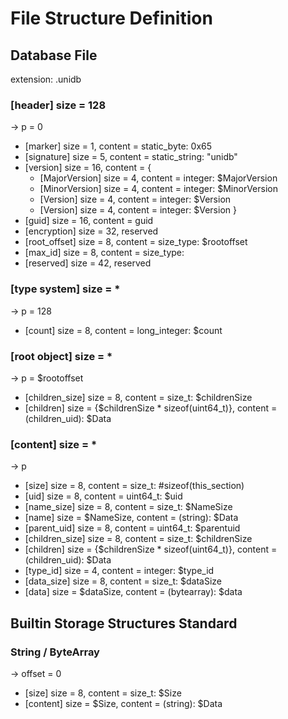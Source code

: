 # File Structure Definition

## Database File
extension: .unidb
### [header] size = 128
-> p = 0
 - [marker] size = 1, content = static_byte: 0x65
 - [signature] size = 5, content = static_string: "unidb"
 - [version] size = 16, content = {
    - [MajorVersion] size = 4, content = integer: $MajorVersion
    - [MinorVersion] size = 4, content = integer: $MinorVersion
    - [Version] size = 4, content = integer: $Version
    - [Version] size = 4, content = integer: $Version
 }
 - [guid] size = 16, content = guid
 - [encryption] size = 32, reserved
 - [root_offset] size = 8, content = size_type: $rootoffset
 - [max_id] size = 8, content = size_type:
 - [reserved] size = 42, reserved

### [type system] size = *
-> p = 128
 - [count] size = 8, content = long_integer: $count
 

### [root object] size = *
-> p = $rootoffset
 - [children_size] size = 8, content = size_t: $childrenSize
 - [children] size = {$childrenSize * sizeof(uint64_t)}, content = (children_uid): $Data

### [content] size = *
-> p
 - [size] size = 8, content = size_t: #sizeof(this_section)
 - [uid] size = 8, content = uint64_t: $uid
 - [name_size] size = 8, content = size_t: $NameSize
 - [name] size = $NameSize, content = (string): $Data
 - [parent_uid] size = 8, content = uint64_t: $parentuid
 - [children_size] size = 8, content = size_t: $childrenSize
 - [children] size = {$childrenSize * sizeof(uint64_t)}, content = (children_uid): $Data
 - [type_id] size = 4, content = integer: $type_id
 - [data_size] size = 8, content = size_t: $dataSize
 - [data] size = $dataSize, content = (bytearray): $data

## Builtin Storage Structures Standard
### String / ByteArray
-> offset = 0
- [size] size = 8, content = size_t: $Size
- [content] size = $Size, content = (string): $Data